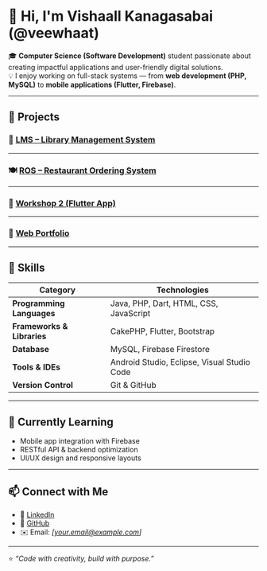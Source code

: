 # 👋 Hi, I'm Vishaall Kanagasabai (@veewhaat)

🎓 **Computer Science (Software Development)** student passionate about creating impactful applications and user-friendly digital solutions.  
💡 I enjoy working on full-stack systems — from **web development (PHP, MySQL)** to **mobile applications (Flutter, Firebase)**.

---

## 🚀 Projects

### 🏫 [LMS – Library Management System](https://github.com/veewhaat/LMS-Library-Management-System)

---

### 🍽️ [ROS – Restaurant Ordering System](https://github.com/veewhaat/ROS-Restaurant-Ordering-System)


---

### 📱 [Workshop 2 (Flutter App)](https://github.com/veewhaat/c1nnamonz)


---

### 💼 [Web Portfolio](https://github.com/veewhaat/Web-Portfolio)


---

## 🧠 Skills

| Category | Technologies |
|-----------|---------------|
| **Programming Languages** | Java, PHP, Dart, HTML, CSS, JavaScript |
| **Frameworks & Libraries** | CakePHP, Flutter, Bootstrap |
| **Database** | MySQL, Firebase Firestore |
| **Tools & IDEs** | Android Studio, Eclipse, Visual Studio Code |
| **Version Control** | Git & GitHub |

---

## 🌱 Currently Learning
- Mobile app integration with Firebase  
- RESTful API & backend optimization  
- UI/UX design and responsive layouts  

---

## 📫 Connect with Me
- 💼 [LinkedIn](https://www.linkedin.com/)  
- 🐙 [GitHub](https://github.com/veewhaat)  
- ✉️ Email: *[your.email@example.com]*  

---

⭐️ *“Code with creativity, build with purpose.”*
